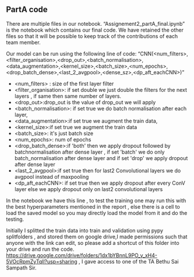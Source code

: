 ## PartA code

There are multiple files in our notebook. “Assignement2_partA_final.ipynb” is the notebook which contains our final code. We have retained the other files so that it will be possible to keep track of the contributions of each team member.

Our model can be run using the following line of code: “CNN(<num_filters>,<filter_organisation>,<drop_out>,<batch_normalisation>,<data_augmentation>,<kernel_size>,<batch_size>,<num_epochs>,<drop_batch_dense>,<last_2_avgpool>,<dense_sz>,<dp_aft_eachCNN>)”

- <num_filters> : size of the first layer filter
- <filter_organisation>: if set double we just double the filters for the next layers , if same then same number of layers.
- <drop_out>:drop_out is the value of drop_out we will apply
- <batch_normalisation>: if set true we do batch normalisation after each layer,
- <data_augmentation>:if set true we augment the train data,
- <kernel_size>:if set true we augment the train data
- <batch_size>: it's just batch size
- <num_epochs>: num of epochs
- <drop_batch_dense>:if 'both' then we apply dropout followed by batchnormalisation after dense layer , if set 'batch' we do only batch_normalisation after dense layer and if set 'drop' we apply dropout after dense layer
- <last_2_avgpool>:if set true then for last2 Convolutional layers we do avgpool instead of maxpooling
- <dp_aft_eachCNN>: if set true then we apply dropout after every ConV layer else we apply dropout only on last2 convolutional layers
  
In the notebook we have this line , to test the training one may run this with the best hyperparameters mentioned in the report , else there is a cell to load the saved model so you may directly load the model from it and do the testing.

Initially I splitted the train data into train and validation using pypy splitfolders , and stored them on google drive,I made permissions such that anyone with the link can edit, so please add a shortcut of this folder into your drive and run the code. https://drive.google.com/drive/folders/1dx1bYBnnL9PO_y_xH4-5VOcRpmZyTqll?usp=sharing , I gave access to one of the TA  Bethu Sai Sampath Sir.
 
 
